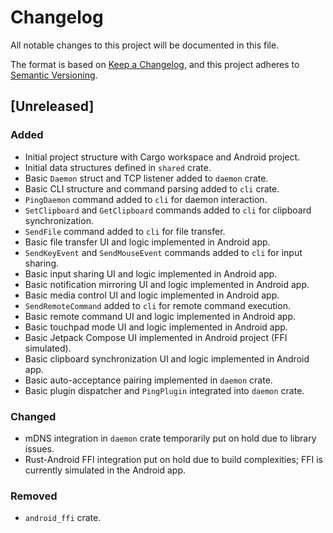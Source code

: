 # Changelog

All notable changes to this project will be documented in this file.

The format is based on [Keep a Changelog](https://keepachangelog.com/en/1.0.0/),
and this project adheres to [Semantic Versioning](https://semver.org/spec/v2.0.0.html).

## [Unreleased]

### Added
- Initial project structure with Cargo workspace and Android project.
- Initial data structures defined in `shared` crate.
- Basic `Daemon` struct and TCP listener added to `daemon` crate.
- Basic CLI structure and command parsing added to `cli` crate.
- `PingDaemon` command added to `cli` for daemon interaction.
- `SetClipboard` and `GetClipboard` commands added to `cli` for clipboard synchronization.
- `SendFile` command added to `cli` for file transfer.
- Basic file transfer UI and logic implemented in Android app.
- `SendKeyEvent` and `SendMouseEvent` commands added to `cli` for input sharing.
- Basic input sharing UI and logic implemented in Android app.
- Basic notification mirroring UI and logic implemented in Android app.
- Basic media control UI and logic implemented in Android app.
- `SendRemoteCommand` added to `cli` for remote command execution.
- Basic remote command UI and logic implemented in Android app.
- Basic touchpad mode UI and logic implemented in Android app.
- Basic Jetpack Compose UI implemented in Android project (FFI simulated).
- Basic clipboard synchronization UI and logic implemented in Android app.
- Basic auto-acceptance pairing implemented in `daemon` crate.
- Basic plugin dispatcher and `PingPlugin` integrated into `daemon` crate.

### Changed
- mDNS integration in `daemon` crate temporarily put on hold due to library issues.
- Rust-Android FFI integration put on hold due to build complexities; FFI is currently simulated in the Android app.

### Removed
- `android_ffi` crate.

